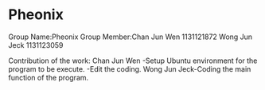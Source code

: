 # Pheonix
Group Name:Pheonix
Group Member:Chan Jun Wen 1131121872
             Wong Jun Jeck 1131123059

Contribution of the work:
Chan Jun Wen -Setup Ubuntu environment for the program to be execute.
             -Edit the coding.
Wong Jun Jeck-Coding the main function of the program.
